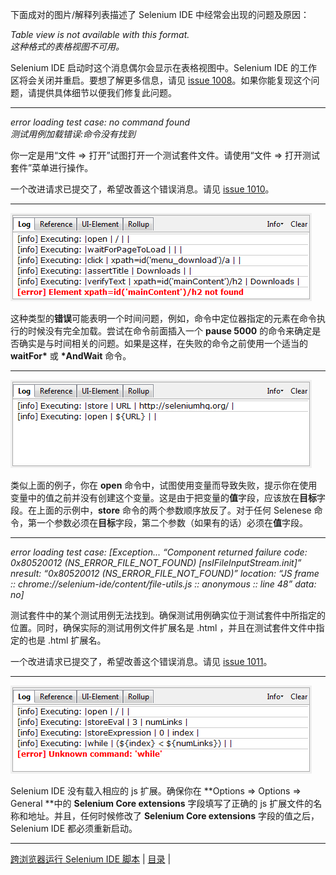 下面成对的图片/解释列表描述了 Selenium IDE 中经常会出现的问题及原因：

_Table view is not available with this format._  
_这种格式的表格视图不可用。_ 

Selenium IDE 启动时这个消息偶尔会显示在表格视图中。Selenium IDE 的工作区将会关闭并重启。要想了解更多信息，请见 [issue 1008](http://code.google.com/p/selenium/issues/detail?id=1008)。如果你能复现这个问题，请提供具体细节以便我们修复此问题。

---
_error loading test case: no command found_  
_测试用例加载错误:命令没有找到_ 

你一定是用“文件 => 打开”试图打开一个测试套件文件。请使用“文件 => 打开测试套件”菜单进行操作。

一个改进请求已提交了，希望改善这个错误消息。请见 [issue 1010](http://code.google.com/p/selenium/issues/detail?id=1010)。

---
![](images/chapt3_img28_Trouble_timing.png)

这种类型的**错误**可能表明一个时间问题，例如，命令中定位器指定的元素在命令执行的时候没有完全加载。尝试在命令前面插入一个 **pause 5000** 的命令来确定是否确实是与时间相关的问题。如果是这样，在失败的命令之前使用一个适当的 **waitFor\*** 或 **\*AndWait** 命令。

---
![](images/chapt3_img29_Trouble_param.png)

类似上面的例子，你在 **open** 命令中，试图使用变量而导致失败，提示你在使用变量中的值之前并没有创建这个变量。这是由于把变量的**值**字段，应该放在**目标**字段。在上面的示例中，**store** 命令的两个参数顺序放反了。对于任何 Selenese 命令，第一个参数必须在**目标**字段，第二个参数（如果有的话）必须在**值**字段。

---
_error loading test case: [Exception... “Component returned failure code: 0x80520012 (NS_ERROR_FILE_NOT_FOUND) [nsIFileInputStream.init]” nresult: “0x80520012 (NS_ERROR_FILE_NOT_FOUND)” location: “JS frame :: chrome://selenium-ide/content/file-utils.js :: anonymous :: line 48” data: no]_

测试套件中的某个测试用例无法找到。确保测试用例确实位于测试套件中所指定的位置。同时，确保实际的测试用例文件扩展名是 .html ，并且在测试套件文件中指定的也是 .html 扩展名。

一个改进请求已提交了，希望改善这个错误消息。请见 [issue 1011](http://code.google.com/p/selenium/issues/detail?id=1011)。

---
![](images/chapt3_img27_Trouble_extension.png)

Selenium IDE 没有载入相应的 js 扩展。确保你在 **Options => Options => General **中的 **Selenium Core extensions** 字段填写了正确的 js 扩展文件的名称和地址。并且，任何时候修改了 **Selenium Core extensions** 字段的值之后，Selenium IDE 都必须重新启动。

---
[跨浏览器运行 Selenium IDE 脚本](Browsers.md) | [目录](README.md) | 
